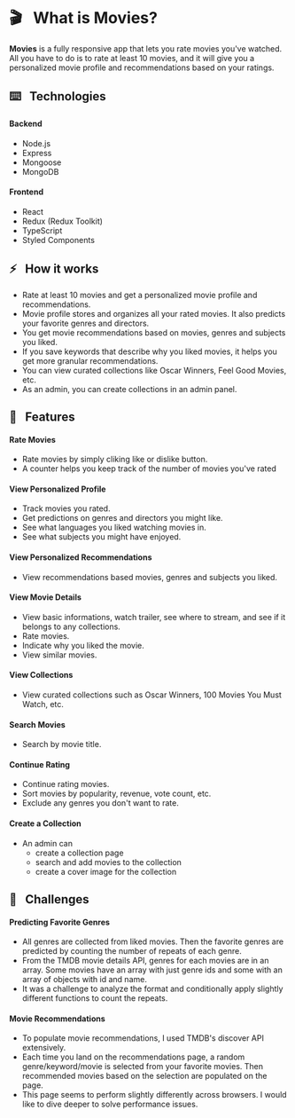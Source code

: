 # 🎬 &nbsp; What is Movies?

**Movies** is a fully responsive app that lets you rate movies you've watched. All you have to do is to rate at least 10 movies, and it will give you a personalized movie profile and recommendations based on your ratings.

## ⌨️ &nbsp; Technologies

#### Backend

- Node.js
- Express
- Mongoose
- MongoDB

#### Frontend

- React
- Redux (Redux Toolkit)
- TypeScript
- Styled Components

## ⚡️ &nbsp; How it works

- Rate at least 10 movies and get a personalized movie profile and recommendations.
- Movie profile stores and organizes all your rated movies. It also predicts your favorite genres and directors.
- You get movie recommendations based on movies, genres and subjects you liked.
- If you save keywords that describe why you liked movies, it helps you get more granular recommendations.
- You can view curated collections like Oscar Winners, Feel Good Movies, etc.
- As an admin, you can create collections in an admin panel.

## 🧩 &nbsp; Features

#### Rate Movies

- Rate movies by simply cliking like or dislike button.
- A counter helps you keep track of the number of movies you've rated

#### View Personalized Profile

- Track movies you rated.
- Get predictions on genres and directors you might like.
- See what languages you liked watching movies in.
- See what subjects you might have enjoyed.

#### View Personalized Recommendations

- View recommendations based movies, genres and subjects you liked.

#### View Movie Details

- View basic informations, watch trailer, see where to stream, and see if it belongs to any collections.
- Rate movies.
- Indicate why you liked the movie.
- View similar movies.

#### View Collections

- View curated collections such as Oscar Winners, 100 Movies You Must Watch, etc.

#### Search Movies

- Search by movie title.

#### Continue Rating

- Continue rating movies.
- Sort movies by popularity, revenue, vote count, etc.
- Exclude any genres you don't want to rate.

#### Create a Collection

- An admin can
  - create a collection page
  - search and add movies to the collection
  - create a cover image for the collection

## 🧐 &nbsp; Challenges

#### Predicting Favorite Genres

- All genres are collected from liked movies. Then the favorite genres are predicted by counting the number of repeats of each genre.
- From the TMDB movie details API, genres for each movies are in an array. Some movies have an array with just genre ids and some with an array of objects with id and name.
- It was a challenge to analyze the format and conditionally apply slightly different functions to count the repeats.

#### Movie Recommendations

- To populate movie recommendations, I used TMDB's discover API extensively.
- Each time you land on the recommendations page, a random genre/keyword/movie is selected from your favorite movies. Then recommended movies based on the selection are populated on the page.
- This page seems to perform slightly differently across browsers. I would like to dive deeper to solve performance issues.
